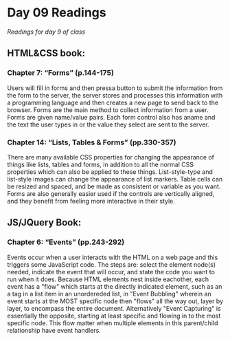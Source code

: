 # Day 09 Readings
*Readings for day 9 of class*

## HTML&CSS book:
### Chapter 7: “Forms” (p.144-175)
Users will fill in forms and then pressa button to submit the information from the form to the server, the server stores and processes this information with a programming language and then creates a new page to send back to the browser. Forms are the main method to collect information from a user. Forms are given name/value pairs. Each form control also has aname and the text the user types in or the value they select are sent to the server.

### Chapter 14: “Lists, Tables & Forms” (pp.330-357)
There are many available CSS properties for changing the appearance of things like lists, tables and forms, in addition to all the normal CSS properties which can also be applied to these things. List-style-type and list-style images can change the appearance of list markers. Table cells can be resized and spaced, and be made as consistent or variable as you want. Forms are also generally easier used if the controls are vertically aligned, and they benefit from feeling more interactive in their style.

## JS/JQuery Book:
### Chapter 6: “Events” (pp.243-292)
Events occur when a user interacts with the HTML on a web page and this triggers some JavaScript code. The steps are: select the element node(s) needed, indicate the event that will occur, and state the code you want to run when it does. Because HTML elements nest inside eachother, each event has a "flow" which starts at the directly indicated element, such as an a tag in a list item in an unordereded list, in "Event Bubbling" wherein an event starts at the MOST specific node then "flows" all the way out, layer by layer, to encompass the entire document. Alternatively "Event Capturing" is essentially the opposite, starting at least specific and flowing in to the most specific node. This flow matter when multiple elements in this parent/child relationship have event handlers. 
